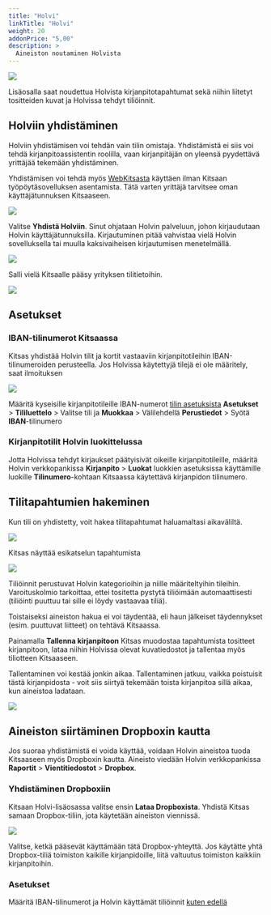 ```yaml
---
title: "Holvi"
linkTitle: "Holvi"
weight: 20
addonPrice: "5,00"
description: >
  Aineiston noutaminen Holvista
---
```


![](/img/fi/lisaosa/holvi/holvi.png)

Lisäosalla saat noudettua Holvista kirjanpitotapahtumat sekä niihin liitetyt tositteiden kuvat ja Holvissa tehdyt tiliöinnit.


## Holviin yhdistäminen

Holviin yhdistämisen voi tehdän vain tilin omistaja. Yhdistämistä ei siis voi tehdä kirjanpitoassistentin roolilla, vaan kirjanpitäjän on yleensä pyydettävä yrittäjää tekemään yhdistäminen.

Yhdistämisen voi tehdä myös [WebKitsasta](/docs/webkitsas) käyttäen ilman Kitsaan työpöytäsovelluksen asentamista. Tätä varten yrittäjä tarvitsee oman käyttäjätunnuksen Kitsaaseen.

![](/img/fi/lisaosa/holvi/aloitus1.png)

Valitse **Yhdistä Holviin**. Sinut ohjataan Holvin palveluun, johon kirjaudutaan Holvin käyttäjätunnuksilla. Kirjautuminen pitää vahvistaa vielä Holvin sovelluksella tai muulla kaksivaiheisen kirjautumisen menetelmällä.

![](/img/fi/lisaosa/holvi/aloitus2.png)

Salli vielä Kitsaalle pääsy yrityksen tilitietoihin.

![](/img/fi/lisaosa/holvi/aloitus3.png)


## Asetukset 

### IBAN-tilinumerot Kitsaassa 

Kitsas yhdistää Holvin tilit ja kortit vastaaviin kirjanpitotileihin IBAN-tilinumeroiden perusteella. Jos Holvissa käytettyjä tilejä ei ole määritely, saat ilmoituksen

![](/img/fi/lisaosa/holvi/ibanvirhe.png)

Määritä kyseisille kirjanpitotileille IBAN-numerot [tilin asetuksista](/docs/asetukset/tililuettelo/muokkaaminen/) **Asetukset** > **Tililuettelo** > Valitse tili ja **Muokkaa** > Välilehdellä **Perustiedot** > Syötä **IBAN**-tilinumero


### Kirjanpitotilit Holvin luokittelussa

Jotta Holvissa tehdyt kirjaukset päätyisivät oikeille kirjanpitotileille, määritä Holvin verkkopankissa **Kirjanpito** > **Luokat** luokkien asetuksissa käyttämille luokille **Tilinumero**-kohtaan Kitsaassa käytettävä kirjanpidon tilinumero.

## Tilitapahtumien hakeminen

Kun tili on yhdistetty, voit hakea tilitapahtumat haluamaltasi aikaväliltä.

![](/img/fi/lisaosa/holvi/hae1.png)

Kitsas näyttää esikatselun tapahtumista

![](/img/fi/lisaosa/holvi/hae2.png)

Tiliöinnit perustuvat Holvin kategorioihin ja niille määriteltyihin tileihin. Varoituskolmio tarkoittaa, ettei tositetta pystytä tiliöimään automaattisesti (tiliöinti puuttuu tai sille ei löydy vastaavaa tiliä).

Toistaiseksi aineiston hakua ei voi täydentää, eli haun jälkeiset täydennykset (esim. puuttuvat liitteet) on tehtävä Kitsaassa.

Painamalla **Tallenna kirjanpitoon** Kitsas muodostaa tapahtumista tositteet kirjanpitoon, lataa niihin Holvissa olevat kuvatiedostot ja tallentaa myös tiliotteen Kitsaaseen.

Tallentaminen voi kestää jonkin aikaa. Tallentaminen jatkuu, vaikka poistuisit tästä kirjanpidosta - voit siis siirtyä tekemään toista kirjanpitoa sillä aikaa, kun aineistoa ladataan.

![](/img/fi/lisaosa/holvi/haeok.png)


## Aineiston siirtäminen Dropboxin kautta

Jos suoraa yhdistämistä ei voida käyttää, voidaan Holvin aineistoa tuoda Kitsaaseen myös Dropboxin kautta. Aineisto viedään Holvin verkkopankissa **Raportit** > **Vientitiedostot** > **Dropbox**. 

### Yhdistäminen Dropboxiin

Kitsaan Holvi-lisäosassa valitse ensin **Lataa Dropboxista**. Yhdistä Kitsas samaan Dropbox-tiliin, jota käytetään aineiston viennissä. 

![](/img/fi/lisaosa/holvi/drop1.png)

Valitse, ketkä pääsevät käyttämään tätä Dropbox-yhteyttä. Jos käytätte yhtä Dropbox-tiliä toimiston kaikille kirjanpidoille, liitä valtuutus toimiston kaikkiin kirjanpitoihin.

### Asetukset

Määritä IBAN-tilinumerot ja Holvin käyttämät tiliöinnit [kuten edellä](#asetukset)